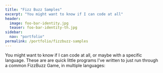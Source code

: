 ```yaml
---
title: "Fizz Buzz Samples"
excerpt: "You might want to know if I can code at all"
header:
  image: foo-bar-identity.jpg
  teaser: foo-bar-identity-th.jpg
sidebar:
  nav: "portfolio"
permalink: /portfolio/fizzbuzz-samples
---
```


You might want to know if I can code at all, or maybe with a specific language. These are are quick little programs I've written to just run through a common FizzBuzz Game, in multiple languages:
